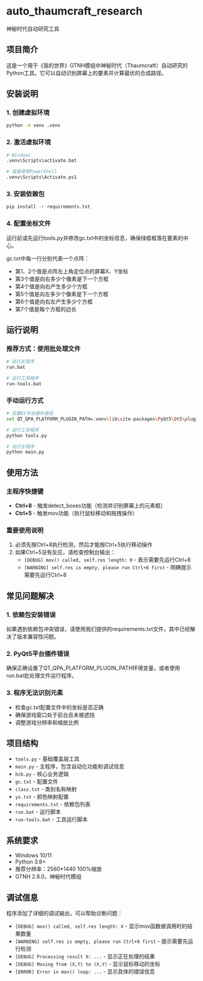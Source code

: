 # auto_thaumcraft_research
神秘时代自动研究工具

## 项目简介
这是一个用于《我的世界》GTNH模组中神秘时代（Thaumcraft）自动研究的Python工具。它可以自动识别屏幕上的要素并计算最优的合成路径。

## 安装说明

### 1. 创建虚拟环境
```bash
python -m venv .venv
```

### 2. 激活虚拟环境
```bash
# Windows
.venv\Scripts\activate.bat

# 或者使用PowerShell
.venv\Scripts\Activate.ps1
```

### 3. 安装依赖包
```bash
pip install -r requirements.txt
```

### 4. 配置坐标文件
运行前请先运行tools.py并修改gc.txt中的坐标信息，确保绿框框落在要素的中心。

gc.txt中每一行分别代表一个点阵：
- 第1、2个值是点阵左上角定位点的屏幕X、Y坐标
- 第3个值是向右多少个像素是下一个方框
- 第4个值是向右产生多少个方框
- 第5个值是向左多少个像素是下一个方框
- 第6个值是向右左产生多少个方框
- 第7个值是每个方框的边长

## 运行说明

### 推荐方式：使用批处理文件
```bash
# 运行主程序
run.bat

# 运行工具程序
run-tools.bat
```

### 手动运行方式
```bash
# 设置Qt平台插件路径
set QT_QPA_PLATFORM_PLUGIN_PATH=.venv\lib\site-packages\PyQt5\Qt5\plugins\platforms

# 运行工具程序
python tools.py

# 运行主程序
python main.py
```

## 使用方法

### 主程序快捷键
- **Ctrl+8** - 触发detect_boxes功能（检测并识别屏幕上的元素框）
- **Ctrl+5** - 触发mov功能（执行鼠标移动和拖拽操作）

### 重要使用说明
1. 必须先按Ctrl+8执行检测，然后才能按Ctrl+5执行移动操作
2. 如果Ctrl+5没有反应，请检查控制台输出：
   - `[DEBUG] mov() called, self.res length: 0` - 表示需要先运行Ctrl+8
   - `[WARNING] self.res is empty, please run Ctrl+8 first` - 明确提示需要先运行Ctrl+8

## 常见问题解决

### 1. 依赖包安装错误
如果遇到依赖包冲突错误，请使用我们提供的requirements.txt文件，其中已经解决了版本兼容性问题。

### 2. PyQt5平台插件错误
确保正确设置了QT_QPA_PLATFORM_PLUGIN_PATH环境变量，或者使用run.bat批处理文件运行程序。

### 3. 程序无法识别元素
- 检查gc.txt配置文件中的坐标是否正确
- 确保游戏窗口处于前台且未被遮挡
- 调整游戏分辨率和缩放比例

## 项目结构
- `tools.py` - 基础覆盖层工具
- `main.py` - 主程序，包含自动化功能和调试信息
- `hcb.py` - 核心业务逻辑
- `gc.txt` - 配置文件
- `class.txt` - 类别名称映射
- `ys.txt` - 颜色映射配置
- `requirements.txt` - 依赖包列表
- `run.bat` - 运行脚本
- `run-tools.bat` - 工具运行脚本

## 系统要求
- Windows 10/11
- Python 3.8+
- 推荐分辨率：2560*1440 100%缩放
- GTNH 2.8.0，神秘时代模组

## 调试信息
程序添加了详细的调试输出，可以帮助诊断问题：
- `[DEBUG] mov() called, self.res length: X` - 显示mov函数被调用时的结果数量
- `[WARNING] self.res is empty, please run Ctrl+8 first` - 提示需要先运行检测
- `[DEBUG] Processing result X: ...` - 显示正在处理的结果
- `[DEBUG] Moving from (X,Y) to (X,Y)` - 显示鼠标移动的坐标
- `[ERROR] Error in mov() loop: ...` - 显示具体的错误信息